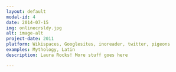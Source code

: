 ```yaml
---
layout: default
modal-id: 4
date: 2014-07-15
img: onlinecrsldy.jpg
alt: image-alt
project-date: 2011
platform: Wikispaces, Googlesites, inoreader, twitter, pigeons
examples: Mythology, Latin
description: Laura Rocks! More stuff goes here

---
```


